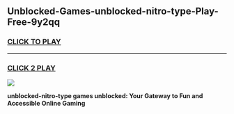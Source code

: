 
## Unblocked-Games-unblocked-nitro-type-Play-Free-9y2qq
<h3>
<a href="https://premium76.site?title=unblocked-nitro-type&ref=20M">CLICK TO PLAY</a></h3>
<hr>

<h3>
<a href="https://premium76.site?title=unblocked-nitro-type&ref=20M">CLICK 2 PLAY</a>
  
</h3>

<a href="https://premium76.site?title=unblocked-nitro-type&ref=19M"><img src="https://clearcache.store/games.png"></a>


**unblocked-nitro-type games unblocked: Your Gateway to Fun and Accessible Online Gaming**

